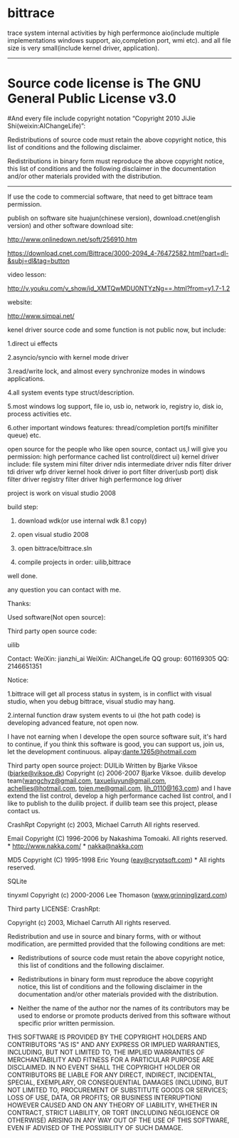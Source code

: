 # bittrace
 trace system internal activities by high perfermonce aio(include multiple implementations windows support, aio,completion port, wmi etc).
 and all file size is very small(include kernel driver, application).
 
 ------------------------------------------------------------------------
 Source code license is The GNU General Public License v3.0 
 ===========================================================
 
 #And every file include copyright notation “Copyright 2010 JiJie Shi(weixin:AIChangeLife)”: 
 
 Redistributions of source code must retain the above copyright notice, this list of conditions and the following disclaimer.
 
 Redistributions in binary form must reproduce the above copyright notice, this list of conditions and the following disclaimer in the  documentation and/or other materials provided with the distribution.
 
 ---------------------------------------------------------------------- 
 
 If use the code to commercial software, that need to get bittrace team permission.

 publish on software site huajun(chinese version), download.cnet(english version) and other software download site:
 
  http://www.onlinedown.net/soft/256910.htm
 
  https://download.cnet.com/Bittrace/3000-2094_4-76472582.html?part=dl-&subj=dl&tag=button
 
 video lesson:
 
  http://v.youku.com/v_show/id_XMTQwMDU0NTYzNg==.html?from=y1.7-1.2
 
 website:
 
  http://www.simpai.net/
 
  kenel driver source code and some function is not public now, but include:
  
   1.direct ui effects
   
   2.asyncio/syncio with kernel mode driver
   
   3.read/write lock, and almost every synchronize modes in windows applications.
   
   4.all system events type struct/description.
   
   5.most windows log support, file io, usb io, network io, registry io, disk io, process activities etc.
   
   6.other important windows features: thread/completion port(fs minifilter queue) etc.
   
  open source for the people who like open source, contact us,I will give you permission:
  high performance cached list control(direct ui)
  kernel driver include:
  file system mini filter driver
  ndis intermediate driver
  ndis filter driver
  tdi driver
  wfp driver
  kernel hook driver
  io port filter driver(usb port)
  disk filter driver 
  registry filter driver
  high perfermonce log driver
 
 project is work on visual studio 2008

 build step:
 1. download wdk(or use internal wdk 8.1 copy)
 
 2. open visual studio 2008
 3. open bittrace/bittrace.sln
 4. compile projects in order: uilib,bittrace

well done.

any question you can contact with me.

Thanks:

Used software(Not open source):

Third party open source code:

uilib                                 

Contact:
    WeiXin:      jianzhi_ai
    WeiXin:      AIChangeLife 
	QQ group:    601169305
    QQ:          2146651351
	
 Notice: 

 1.bittrace will get all process status in system,  is in conflict with visual studio, when you debug bittrace, visual studio may hang.
 
 2.internal function draw system events to ui (the hot path code) is developing advanced feature, not open now.


I have not earning when I develope the open source software suit, it's hard to continue, if you think this software is good,
you can support us, join us, let the development continuous. alipay:dante.1265@hotmail.com

Third party open source project:
DUILib                 Written by Bjarke Viksoe (bjarke@viksoe.dk) Copyright (c) 2006-2007 Bjarke Viksoe.
                       duilib develop team(wangchyz@gmail.com, taxueliuyun@gmail.com, achellies@hotmail.com, tojen.me@gmail.com, ljh_0110@163.com)
					   and I have extend the list control, develop a high performance cached list control, and I like to publish to the duilib project.
					   if duilib team see this project, please contact us.
					   
CrashRpt               Copyright (c) 2003, Michael Carruth All rights reserved.

Email                  Copyright (C) 1996-2006 by Nakashima Tomoaki. All rights reserved. *		http://www.nakka.com/ *		nakka@nakka.com

MD5                    Copyright (C) 1995-1998 Eric Young (eay@cryptsoft.com) * All rights reserved.

SQLite                 

tinyxml                Copyright (c) 2000-2006 Lee Thomason (www.grinninglizard.com)

Third party LICENSE:
CrashRpt:

Copyright (c) 2003, Michael Carruth
All rights reserved.

Redistribution and use in source and binary forms, with or without modification, 
are permitted provided that the following conditions are met:

* Redistributions of source code must retain the above copyright notice, this 
list of conditions and the following disclaimer.

* Redistributions in binary form must reproduce the above copyright notice, 
this list of conditions and the following disclaimer in the documentation 
and/or other materials provided with the distribution.

* Neither the name of the author nor the names of its contributors 
may be used to endorse or promote products derived from this software without 
specific prior written permission.


THIS SOFTWARE IS PROVIDED BY THE COPYRIGHT HOLDERS AND CONTRIBUTORS "AS IS" AND ANY 
EXPRESS OR IMPLIED WARRANTIES, INCLUDING, BUT NOT LIMITED TO, THE IMPLIED WARRANTIES 
OF MERCHANTABILITY AND FITNESS FOR A PARTICULAR PURPOSE ARE DISCLAIMED. IN NO EVENT 
SHALL THE COPYRIGHT HOLDER OR CONTRIBUTORS BE LIABLE FOR ANY DIRECT, INDIRECT, 
INCIDENTAL, SPECIAL, EXEMPLARY, OR CONSEQUENTIAL DAMAGES (INCLUDING, BUT NOT LIMITED 
TO, PROCUREMENT OF SUBSTITUTE GOODS OR SERVICES; LOSS OF USE, DATA, OR PROFITS; OR 
BUSINESS INTERRUPTION) HOWEVER CAUSED AND ON ANY THEORY OF LIABILITY, WHETHER IN CONTRACT, 
STRICT LIABILITY, OR TORT (INCLUDING NEGLIGENCE OR OTHERWISE) ARISING IN ANY WAY OUT 
OF THE USE OF THIS SOFTWARE, EVEN IF ADVISED OF THE POSSIBILITY OF SUCH DAMAGE.

